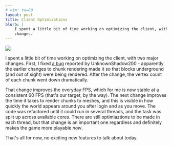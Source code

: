 ```yaml
---
# vim: tw=80
layout: post
title: Client Optimizations
blurb: |
    I spent a little bit of time working on optimizing the client, with two major
    changes.
---
```


![](https://a.pomf.se/yquumh.png)

I spent a little bit of time working on optimizing the client, with two major
changes. First, I fixed [a bug](https://github.com/SirCmpwn/TrueCraft/issues/99)
reported by UnknownShadow200 - apparently the earlier changes to chunk rendering
made it so that blocks underground (and out of sight) were being rendered. After
the change, the vertex count of each chunk went down dramatically.

That change improves the everyday FPS, which for me is now stable at a
consistent 60 FPS (that's our target, by the way). The next change improves the
time it takes to render chunks to meshes, and this is visible in how quickly the
world appears around you after login and as you move. The code was refactored
until it could run in several threads, and the task was split up across
available cores. There are still optimiaztions to be made in each thread, but
that change is an important one regardless and definitely makes the game more
playable *now*.

That's all for now, no exciting new features to talk about today.

